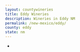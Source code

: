 ```yaml
---
layout: countywineries
title: Eddy Wineries
description: Wineries in Eddy NM
permalink: /new-mexico/eddy/
county: eddy
state: nm
---
```

-
